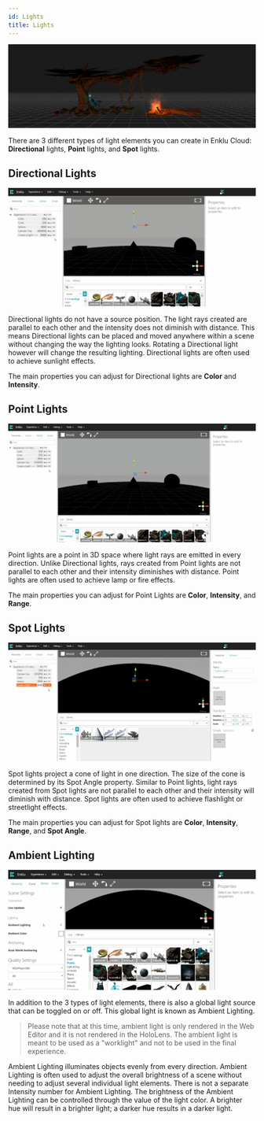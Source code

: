 ```yaml
---
id: Lights
title: Lights
---
```


![Day and night cycle of a tree with a campfire.](/img/product/Lights_LightCycle.png)

There are 3 different types of light elements you can create in Enklu Cloud: **Directional** lights, **Point** lights, and **Spot** lights.

## Directional Lights

![Cube, cone, and sphere with directional light illuminating them.](/img/product/Lights_CreateDirectionalLight.gif)

Directional lights do not have a source position. The light rays created are parallel to each other and the intensity does not diminish with distance. This means Directional lights can be placed and moved anywhere within a scene without changing the way the lighting looks. Rotating a Directional light however will change the resulting lighting. Directional lights are often used to achieve sunlight effects.

The main properties you can adjust for Directional lights are **Color** and **Intensity**.

## Point Lights

![Cube, cone, and sphere with a point light illuminating them.](/img/product/Lights_CreatePointLight.gif)

Point lights are a point in 3D space where light rays are emitted in every direction. Unlike Directional lights, rays created from Point lights are not parallel to each other and their intensity diminishes with distance. Point lights are often used to achieve lamp or fire effects.

The main properties you can adjust for Point Lights are **Color**, **Intensity**, and **Range**.

## Spot Lights

![Cube, cone, and sphere with a spot light illuminating them.](/img/product/Lights_CreateSpotLight.gif)

Spot lights project a cone of light in one direction. The size of the cone is determined by its Spot Angle property. Similar to Point lights, light rays created from Spot lights are not parallel to each other and their intensity will diminish with distance. Spot lights are often used to achieve flashlight or streetlight effects.

The main properties you can adjust for Spot lights are **Color**, **Intensity**, **Range**, and **Spot Angle**.

## Ambient Lighting

![Cube, cone, and sphere with ambient lighting illuminating them.](/img/product/Lights_AmbientLighting.gif)

In addition to the 3 types of light elements, there is also a global light source that can be toggled on or off. This global light is known as Ambient Lighting. 

> Please note that at this time, ambient light is only rendered in the Web Editor and it is not rendered in the HoloLens.  The ambient light is meant to be used as a "worklight" and not to be used in the final experience.

Ambient Lighting illuminates objects evenly from every direction. Ambient Lighting is often used to adjust the overall brightness of a scene without needing to adjust several individual light elements. There is not a separate Intensity number for Ambient Lighting. The brightness of the Ambient Lighting can be controlled through the value of the light color. A brighter hue will result in a brighter light; a darker hue results in a darker light.